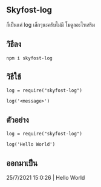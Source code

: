 ## Skyfost-log

ก็เป็นแค่ log เล็กๆนะครับไม่มี โมดูลอะไรเสริม

## วิธีลง

`npm i skyfost-log`

## วิธีใช้
```
log = require("skyfost-log")

log('<message>')
```
## ตัวอย่าง
```
log = require("skyfost-log")

log('Hello World')
```
## ออกมาเป็น
25/7/2021 15:0:26 | Hello World
